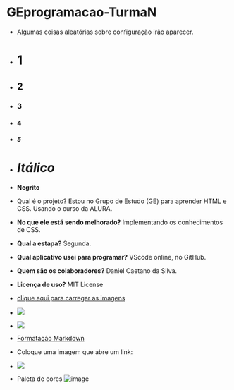 # **GEprogramacao-TurmaN**
- Algumas coisas aleatórias sobre configuração irão aparecer.
- # 1
- ## 2
- ### 3
- #### 4
- ##### 5
- # _Itálico_

- **Negrito**
- Qual é o projeto? Estou no Grupo de Estudo (GE) para aprender HTML e CSS. Usando o curso da ALURA.
- **No que ele está sendo melhorado?** Implementando os conhecimentos de CSS.
- **Qual a estapa?** Segunda.
- **Qual aplicativo usei para programar?** VScode online, no GitHub.
- **Quem são os colaboradores?** Daniel Caetano da Silva.
- **Licença de uso?** MIT License
- [clique aqui para carregar as imagens](https://github.com/alexandresanlim/Badges4-README.md-Profile)
- ![](https://img.shields.io/badge/GitHub%20Pages-222222?style=for-the-badge&logo=GitHub%20Pages&logoColor=white)
- [![](https://img.shields.io/badge/GitHub%20Pages-222222?style=for-the-badge&logo=GitHub%20Pages&logoColor=white)](https://www.alura.com.br/artigos/como-colocar-projeto-no-ar-com-github-pages?gclid=CjwKCAjw6fyXBhBgEiwAhhiZspgJNvKuZ31t_GbFX4kkQvIagLxv_1ZKeIGl2rmRWwM0oRk5g8mXEBoCIdcQAvD_BwE)
- [Formatação Markdown](https://docs.pipz.com/central-de-ajuda/learning-center/guia-basico-de-markdown#open)
- Coloque uma imagem que abre um link:
- [![](https://img.shields.io/badge/Linux-FCC624?style=for-the-badge&logo=linux&logoColor=black)](https://github.com/alexandresanlim/Badges4-README.md-Profile)
- Paleta de cores ![image](https://user-images.githubusercontent.com/104945053/182727076-23c79345-aa0f-40c8-adeb-e5e10610511f.png)

